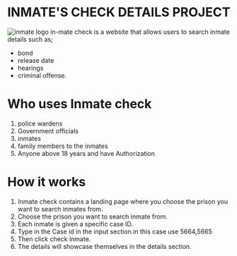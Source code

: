 

# INMATE'S CHECK DETAILS PROJECT
![inmate logo](/home/moringa/Development/code/phase_1/labs/inmate_individual_project/logo2.png?raw=true "Title")
in-mate check is a website that allows users to search inmate details such as;
- bond
- release date
- hearings 
- criminal offense.

# Who uses Inmate check
 1. police wardens 
 2. Government officials
 3. inmates
 4. family members to the inmates
 5. Anyone above 18 years and have Authorization

# How it works
1. Inmate check contains a landing page where you choose the prison you want to search inmates from.
2. Choose the prison you want to search inmate from.
3. Each inmate is given a specific case ID.
4. Type in the Case id in the input section.in this case use 5664,5665
5. Then click check inmate.
6. The details will showcase themselves in the details section.


